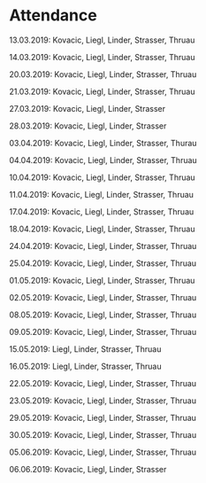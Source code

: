 # Attendance

13.03.2019: Kovacic, Liegl, Linder, Strasser, Thruau

14.03.2019: Kovacic, Liegl, Linder, Strasser, Thruau

20.03.2019: Kovacic, Liegl, Linder, Strasser, Thruau

21.03.2019: Kovacic, Liegl, Linder, Strasser, Thruau

27.03.2019: Kovacic, Liegl, Linder, Strasser

28.03.2019: Kovacic, Liegl, Linder, Strasser

03.04.2019: Kovacic, Liegl, Linder, Strasser, Thurau

04.04.2019: Kovacic, Liegl, Linder, Strasser, Thruau

10.04.2019: Kovacic, Liegl, Linder, Strasser, Thruau

11.04.2019: Kovacic, Liegl, Linder, Strasser, Thruau

17.04.2019: Kovacic, Liegl, Linder, Strasser, Thruau

18.04.2019: Kovacic, Liegl, Linder, Strasser, Thruau

24.04.2019: Kovacic, Liegl, Linder, Strasser, Thruau

25.04.2019: Kovacic, Liegl, Linder, Strasser, Thruau

01.05.2019: Kovacic, Liegl, Linder, Strasser, Thruau

02.05.2019: Kovacic, Liegl, Linder, Strasser, Thruau

08.05.2019: Kovacic, Liegl, Linder, Strasser, Thruau

09.05.2019: Kovacic, Liegl, Linder, Strasser, Thruau

15.05.2019: Liegl, Linder, Strasser, Thruau

16.05.2019: Liegl, Linder, Strasser, Thruau

22.05.2019: Kovacic, Liegl, Linder, Strasser, Thruau

23.05.2019: Kovacic, Liegl, Linder, Strasser, Thruau

29.05.2019: Kovacic, Liegl, Linder, Strasser, Thruau

30.05.2019: Kovacic, Liegl, Linder, Strasser, Thruau

05.06.2019: Kovacic, Liegl, Linder, Strasser, Thruau

06.06.2019: Kovacic, Liegl, Linder, Strasser
